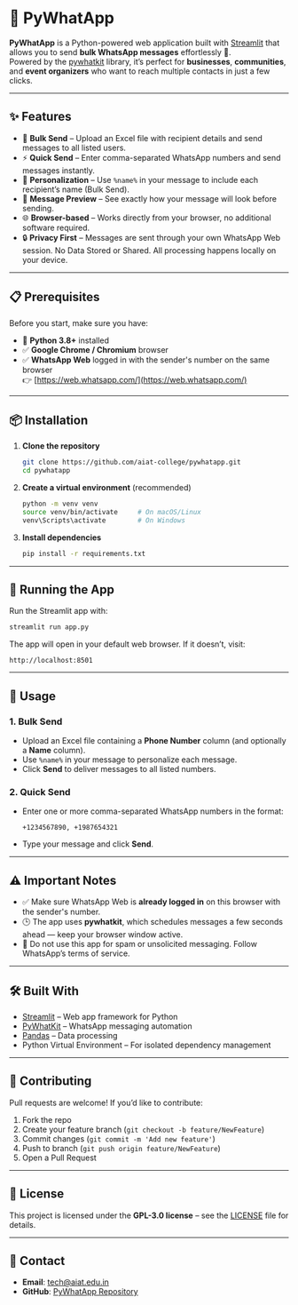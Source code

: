# 💬 PyWhatApp

**PyWhatApp** is a Python-powered web application built with [Streamlit](https://streamlit.io/) that allows you to send **bulk WhatsApp messages** effortlessly 📢.  
Powered by the [pywhatkit](https://pypi.org/project/pywhatkit/) library, it’s perfect for **businesses**, **communities**, and **event organizers** who want to reach multiple contacts in just a few clicks.

---

## ✨ Features

- 📂 **Bulk Send** – Upload an Excel file with recipient details and send messages to all listed users.
- ⚡ **Quick Send** – Enter comma-separated WhatsApp numbers and send messages instantly.
- 📝 **Personalization** – Use `%name%` in your message to include each recipient’s name (Bulk Send).
- 👀 **Message Preview** – See exactly how your message will look before sending.
- 🌐 **Browser-based** – Works directly from your browser, no additional software required.
- 🔒 **Privacy First** – Messages are sent through your own WhatsApp Web session. No Data Stored or Shared. All processing happens locally on your device.

---

## 📋 Prerequisites

Before you start, make sure you have:

- 🐍 **Python 3.8+** installed
- ✅ **Google Chrome / Chromium** browser
- ✅ **WhatsApp Web** logged in with the sender's number on the same browser  
  👉 [https://web.whatsapp.com/](https://web.whatsapp.com/)

---

## 📦 Installation

1. **Clone the repository**
   ```bash
   git clone https://github.com/aiat-college/pywhatapp.git
   cd pywhatapp
   ```

2. **Create a virtual environment** (recommended)
   ```bash
   python -m venv venv
   source venv/bin/activate     # On macOS/Linux
   venv\Scripts\activate        # On Windows
   ```

3. **Install dependencies**
   ```bash
   pip install -r requirements.txt
   ```

---

## 🚀 Running the App

Run the Streamlit app with:
```bash
streamlit run app.py
```

The app will open in your default web browser. If it doesn’t, visit:
```
http://localhost:8501
```

---

## 📂 Usage

### **1. Bulk Send**
- Upload an Excel file containing a **Phone Number** column (and optionally a **Name** column).
- Use `%name%` in your message to personalize each message.
- Click **Send** to deliver messages to all listed numbers.

### **2. Quick Send**
- Enter one or more comma-separated WhatsApp numbers in the format:
  ```
  +1234567890, +1987654321
  ```
- Type your message and click **Send**.

---

## ⚠️ Important Notes
- ✅ Make sure WhatsApp Web is **already logged in** on this browser with the sender's number.
- 🕒 The app uses **pywhatkit**, which schedules messages a few seconds ahead — keep your browser window active.
- 🚫 Do not use this app for spam or unsolicited messaging. Follow WhatsApp’s terms of service.

---

## 🛠️ Built With
- [Streamlit](https://streamlit.io/) – Web app framework for Python
- [PyWhatKit](https://github.com/Ankit404butfound/PyWhatKit) – WhatsApp messaging automation
- [Pandas](https://pandas.pydata.org/) – Data processing
- Python Virtual Environment – For isolated dependency management

---

## 🤝 Contributing
Pull requests are welcome! If you’d like to contribute:
1. Fork the repo
2. Create your feature branch (`git checkout -b feature/NewFeature`)
3. Commit changes (`git commit -m 'Add new feature'`)
4. Push to branch (`git push origin feature/NewFeature`)
5. Open a Pull Request

---

## 📜 License
This project is licensed under the **GPL-3.0 license** – see the [LICENSE](LICENSE) file for details.

---

## 📧 Contact
- **Email**: tech@aiat.edu.in  
- **GitHub**: [PyWhatApp Repository](https://github.com/aiat-college/pywhatapp)
